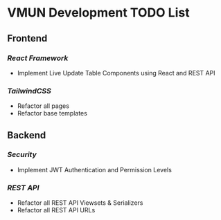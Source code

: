 # **VMUN Development TODO List**

## **Frontend**

### *React Framework*

- Implement Live Update Table Components using React and REST API

### *TailwindCSS*

- Refactor all pages
- Refactor base templates

## **Backend**

### *Security*

- Implement JWT Authentication and Permission Levels

### *REST API*

- Refactor all REST API Viewsets & Serializers
- Refactor all REST API URLs
